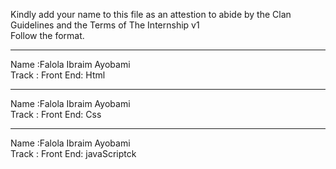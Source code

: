 Kindly add your name to this file as an attestion to abide by the Clan Guidelines and the Terms of The Internship v1
<br/> Follow the format.<br/> 
___
Name :Falola Ibraim Ayobami<br/>
Track : Front End: Html
___
Name :Falola Ibraim Ayobami<br/>
Track : Front End: Css
___
Name :Falola Ibraim Ayobami<br/>
Track : Front End: javaScriptck
